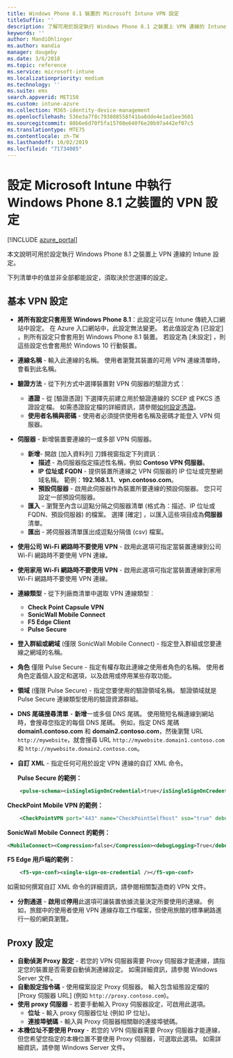 ```yaml
---
title: Windows Phone 8.1 裝置的 Microsoft Intune VPN 設定
titleSuffix: ''
description: 了解可用於設定執行 Windows Phone 8.1 之裝置上 VPN 連線的 Intune 設定。
keywords: ''
author: MandiOhlinger
ms.author: mandia
manager: dougeby
ms.date: 3/6/2018
ms.topic: reference
ms.service: microsoft-intune
ms.localizationpriority: medium
ms.technology: ''
ms.suite: ems
search.appverid: MET150
ms.custom: intune-azure
ms.collection: M365-identity-device-management
ms.openlocfilehash: 536e3a7f8c793808558f41ba8dde4e1ad1ee3601
ms.sourcegitcommit: 88b6e6d70f5fa15708e640f6e20b97a442ef07c5
ms.translationtype: MTE75
ms.contentlocale: zh-TW
ms.lasthandoff: 10/02/2019
ms.locfileid: "71734085"
---
```

# <a name="configure-vpn-settings-in-microsoft-intune-for-devices-running-windows-phone-81"></a>設定 Microsoft Intune 中執行 Windows Phone 8.1 之裝置的 VPN 設定

[!INCLUDE [azure_portal](../includes/azure_portal.md)]

本文說明可用於設定執行 Windows Phone 8.1 之裝置上 VPN 連線的 Intune 設定。


下列清單中的值並非全部都能設定，須取決於您選擇的設定。

## <a name="base-vpn-settings"></a>基本 VPN 設定

- **將所有設定只套用至 Windows Phone 8.1**：此設定可以在 Intune 傳統入口網站中設定。 在 Azure 入口網站中，此設定無法變更。 若此值設定為 [已設定]  ，則所有設定只會套用到 Windows Phone 8.1 裝置。 若設定為 [未設定]  ，則這些設定也會套用於 Windows 10 行動裝置。
- **連線名稱** - 輸入此連線的名稱。 使用者瀏覽其裝置的可用 VPN 連線清單時，會看到此名稱。
- **驗證方法** - 從下列方式中選擇裝置對 VPN 伺服器的驗證方式︰
  - **憑證** - 從 [驗證憑證]  下選擇先前建立用於驗證連線的 SCEP 或 PKCS 憑證設定檔。 如需憑證設定檔的詳細資訊，請參閱[如何設定憑證](../protect/certificates-configure.md)。
  - **使用者名稱與密碼** - 使用者必須提供使用者名稱及密碼才能登入 VPN 伺服器。
- **伺服器** - 新增裝置要連線的一或多部 VPN 伺服器。
  - **新增**- 開啟 [加入資料列]  刀鋒視窗指定下列資訊︰
    - **描述** - 為伺服器指定描述性名稱，例如 **Contoso VPN 伺服器**。
    - **IP 位址或 FQDN** - 提供裝置所連線之 VPN 伺服器的 IP 位址或完整網域名稱。 範例：**192.168.1.1**、**vpn.contoso.com**。
    - **預設伺服器** - 啟用此伺服器作為裝置所要連線的預設伺服器。 您只可設定一部預設伺服器。
  - **匯入** - 瀏覽至內含以逗點分隔之伺服器清單 (格式為：描述、IP 位址或 FQDN、預設伺服器) 的檔案。 選擇 [確定]  ，以匯入這些項目成為**伺服器**清單。
  - **匯出** - 將伺服器清單匯出成逗點分隔值 (csv) 檔案。

- **使用公司 Wi-Fi 網路時不要使用 VPN** - 啟用此選項可指定當裝置連線到公司 Wi-Fi 網路時不要使用 VPN 連線。
- **使用家用 Wi-Fi 網路時不要使用 VPN** - 啟用此選項可指定當裝置連線到家用 Wi-Fi 網路時不要使用 VPN 連線。

- **連線類型** - 從下列廠商清單中選取 VPN 連線類型︰
  - **Check Point Capsule VPN**
  - **SonicWall Mobile Connect**
  - **F5 Edge Client**
  - **Pulse Secure**

- **登入群組或網域** (僅限 SonicWall Mobile Connect) - 指定登入群組或您要連線之網域的名稱。
- **角色** 僅限 Pulse Secure - 指定有權存取此連線之使用者角色的名稱。 使用者角色定義個人設定和選項，以及啟用或停用某些存取功能。
- **領域** (僅限 Pulse Secure) - 指定您要使用的驗證領域名稱。 驗證領域就是 Pulse Secure 連線類型使用的驗證資源群組。

- **DNS 尾碼搜尋清單**  -  **新增**一或多個 DNS 尾碼。 使用簡短名稱連線到網站時，會搜尋您指定的每個 DNS 尾碼。 例如，指定 DNS 尾碼 **domain1.contoso.com** 和 **domain2.contoso.com**，然後瀏覽 URL `http://mywebsite`，就會搜尋 URL `http://mywebsite.domain1.contoso.com` 和 `http://mywebsite.domain2.contoso.com`。

- **自訂 XML** - 指定任何可用於設定 VPN 連線的自訂 XML 命令。

    **Pulse Secure 的範例：**

```xml
    <pulse-schema><isSingleSignOnCredential>true</isSingleSignOnCredential></pulse-schema>
```

**CheckPoint Mobile VPN 的範例：**

```xml
    <CheckPointVPN port="443" name="CheckPointSelfhost" sso="true" debug="3" />
```

**SonicWall Mobile Connect 的範例：**

```xml
<MobileConnect><Compression>false</Compression><debugLogging>True</debugLogging><packetCapture>False</packetCapture></MobileConnect>
```

**F5 Edge 用戶端的範例︰**

```xml
    <f5-vpn-conf><single-sign-on-credential /></f5-vpn-conf>
```

如需如何撰寫自訂 XML 命令的詳細資訊，請參閱相關製造商的 VPN 文件。

- **分割通道** - **啟用**或**停用**此選項可讓裝置依據流量決定所要使用的連線。 例如，旅館中的使用者使用 VPN 連線存取工作檔案，但使用旅館的標準網路進行一般的網頁瀏覽。




## <a name="proxy-settings"></a>Proxy 設定

- **自動偵測 Proxy 設定** - 若您的 VPN 伺服器需要 Proxy 伺服器才能連線，請指定您的裝置是否需要自動偵測連線設定。 如需詳細資訊，請參閱 Windows Server 文件。
- **自動設定指令碼** - 使用檔案設定 Proxy 伺服器。 輸入包含組態設定檔的 [Proxy 伺服器 URL]  (例如 `http://proxy.contoso.com`)。
- **使用 proxy 伺服器** - 若要手動輸入 Proxy 伺服器設定，可啟用此選項。
  - **位址** - 輸入 proxy 伺服器位址 (例如 IP 位址)。
  - **連接埠號碼** - 輸入與 Proxy 伺服器相關聯的連接埠號碼。
- **本機位址不要使用 Proxy** - 若您的 VPN 伺服器需要 Proxy 伺服器才能連線，但您希望您指定的本機位置不要使用 Proxy 伺服器，可選取此選項。 如需詳細資訊，請參閱 Windows Server 文件。
